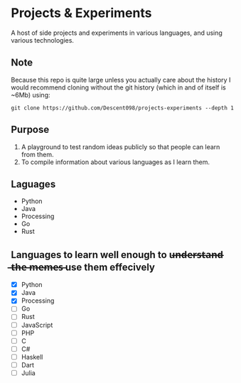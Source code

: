# Projects & Experiments
A host of side projects and experiments in various languages, and using various technologies.



## Note

Because this repo is quite large unless you actually care about the history I would recommend cloning without the git history (which in and of itself is ~6Mb) using:

`git clone https://github.com/Descent098/projects-experiments --depth 1`





## Purpose
1. A playground to test random ideas publicly so that people can learn from them.
2. To compile information about various languages as I learn them.

## Laguages
- Python
- Java
- Processing
- Go
- Rust

## Languages to learn well enough to u̶n̶d̶e̶r̶s̶t̶a̶n̶d̶ ̶t̶h̶e̶ ̶m̶e̶m̶e̶s̶  use them effecively
- [x] Python
- [x] Java
- [x] Processing
- [ ] Go
- [ ] Rust
- [ ] JavaScript
- [ ] PHP
- [ ] C
- [ ] C# 
- [ ] Haskell
- [ ] Dart
- [ ] Julia
